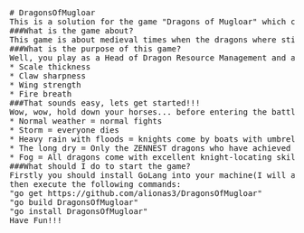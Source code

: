 <pre># DragonsOfMugloar<br />This is a solution for the game "Dragons of Mugloar" which can be found at www.dragonsofmugloar.com. This game is implemented with GoLang as a terminal program.<br />###What is the game about?<br />This game is about medieval times when the dragons where still alive and knights so brave, that they risk their lives to prove their courage in the field of battle. Everyday knights take a brave journey to conquer the kingdom and take the indescribably gorgeous princesses for any cost.<br />###What is the purpose of this game?<br />Well, you play as a Head of Dragon Resource Management and as you may know, knights always trying to attack your kingdom and take the princess, so your main goal is to keep your kingdom and dragon(especially dragons) always alive by selectively assigning 20 points to 4 skills for your dragon which are:<br />* Scale thickness<br />* Claw sharpness<br />* Wing strength<br />* Fire breath<br />###That sounds easy, lets get started!!!<br />Wow, wow, hold down your horses... before entering the battle you should know that the weather in our kingdom can be pretty hectic, so keep in mind couple of things:<br />* Normal weather = normal fights<br />* Storm = everyone dies<br />* Heavy rain with floods = knights come by boats with umbrella, so the fire is useless in the rain and additional claw sharpening is needed to destroy the boats with umbrellas<br />* The long dry = Only the ZENNEST dragons who have achieved great balance of their inner-self through meditation can win battles during the drought!<br />* Fog = All dragons come with excellent knight-locating skills, no puny fog can change that. The knights dragon-locating skills, however are limited to understanding whether or not they have already been eaten.<br />###What should I do to start the game?<br />Firstly you should install GoLang into your machine(I will assume that you already did that).<br />then execute the following commands:<br />"go get https://github.com/alionas3/DragonsOfMugloar"<br />"go build DragonsOfMugloar"<br />"go install DragonsOfMugloar"<br />Have Fun!!!<br /><br /><br /><br /><br /></pre>

